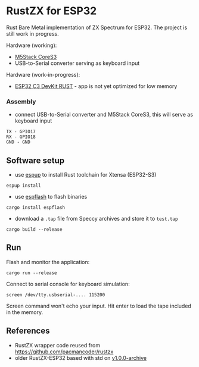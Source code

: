 # RustZX for ESP32

Rust Bare Metal implementation of ZX Spectrum for ESP32.
The project is still work in progress.

Hardware (working):
- [M5Stack CoreS3](https://shop.m5stack.com/products/m5stack-cores3-esp32s3-lotdevelopment-kit)
- USB-to-Serial converter serving as keyboard input

Hardware (work-in-progress):
- [ESP32 C3 DevKit RUST](https://github.com/esp-rs/esp-rust-board) - app is not yet optimized for low memory

### Assembly

- connect USB-to-Serial converter and M5Stack CoreS3, this will serve as keyboard input
```
TX - GPIO17
RX - GPIO18
GND - GND
```

## Software setup

- use [espup](https://github.com/esp-rs/espup) to install Rust toolchain for Xtensa (ESP32-S3)
```
espup install
```
- use [espflash](https://github.com/esp-rs/espflash) to flash binaries
```
cargo install espflash
```
- download a `.tap` file from Speccy archives and store it to `test.tap`
```
cargo build --release
```

## Run

Flash and monitor the application:
```
cargo run --release
```

Connect to serial console for keyboard simulation:
```
screen /dev/tty.usbserial-.... 115200
```

Screen command won't echo your input. Hit enter to load the tape included in the memory.

## References

- RustZX wrapper code reused from https://github.com/pacmancoder/rustzx
- older RustZX-ESP32 based with std on [v1.0.0-archive](https://github.com/georgik/rustzx-esp32/tree/v1.0.0-archive)
